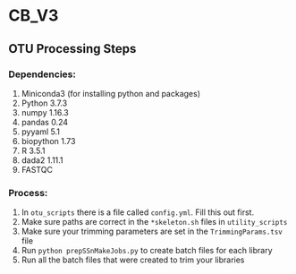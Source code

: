 # CB_V3

## OTU Processing Steps

### Dependencies:

1. Miniconda3 (for installing python and packages)
2. Python 3.7.3
3. numpy 1.16.3
4. pandas 0.24
5. pyyaml 5.1
6. biopython 1.73
7. R 3.5.1
8. dada2 1.11.1
9. FASTQC

### Process:

1. In `otu_scripts` there is a file called `config.yml`. Fill this out first.
2. Make sure paths are correct in the `*skeleton.sh` files in `utility_scripts`
3. Make sure your trimming parameters are set in the `TrimmingParams.tsv` file
4. Run `python prepSSnMakeJobs.py` to create batch files for each library
5. Run all the batch files that were created to trim your libraries